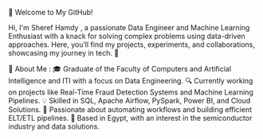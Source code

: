 👋 Welcome to My GitHub!

Hi, I'm Sheref Hamdy , a passionate Data Engineer and Machine Learning Enthusiast with a knack for solving complex problems using data-driven approaches. Here, you’ll find my projects, experiments, and collaborations, showcasing my journey in tech. 🚀

💼 About Me :
    🎓 Graduate of the Faculty of Computers and Artificial Intelligence and ITI with a focus on Data Engineering.
    🔍 Currently working on projects like Real-Time Fraud Detection Systems and Machine Learning Pipelines.
    💡 Skilled in SQL, Apache Airflow, PySpark, Power BI, and Cloud Solutions.
    🌟 Passionate about automating workflows and building efficient ELT/ETL pipelines.
    📍 Based in Egypt, with an interest in the semiconductor industry and data solutions.
    
<!---
Sheref10/Sheref10 is a ✨ special ✨ repository because its `README.md` (this file) appears on your GitHub profile.
You can click the Preview link to take a look at your changes.
--->
